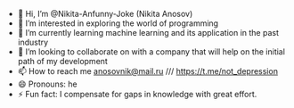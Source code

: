 - 👋 Hi, I’m @Nikita-Anfunny-Joke (Nikita Anosov)
- 👀 I’m interested in exploring the world of programming
- 🌱 I’m currently learning machine learning and its application in the past industry
- 💞️ I’m looking to collaborate on with a company that will help on the initial path of my development
- 📫 How to reach me anosovnik@mail.ru /// https://t.me/not_depression
- 😄 Pronouns: he
- ⚡ Fun fact: I compensate for gaps in knowledge with great effort.

<!---
Nikita-Anfunny-Joke/Nikita-Anfunny-Joke is a ✨ special ✨ repository because its `README.md` (this file) appears on your GitHub profile.
You can click the Preview link to take a look at your changes.
--->
